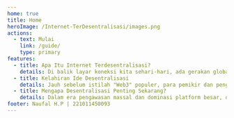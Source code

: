 ```yaml
---
home: true
title: Home
heroImage: /Internet-TerDesentralisasi/images.png
actions:
  - text: Mulai
    link: /guide/
    type: primary
features:
  - title: Apa Itu Internet Terdesentralisasi?
    details: Di balik layar koneksi kita sehari-hari, ada gerakan global yang berusaha membebaskan internet dari kekuasaan terpusat. Internet terdesentralisasi adalah bentuk perlawanan terhadap sensor, monopoli data, dan kontrol korporat—sebuah visi tentang jaringan yang benar-benar milik semua orang.
  - title: Kelahiran Ide Desentralisasi
    details: Jauh sebelum istilah "Web3" populer, para pemikir dan pengembang independen sudah mencoba membangun jaringan alternatif. Dari budaya hacker 70-an hingga file sharing peer-to-peer, sejarahnya penuh eksperimen radikal yang mendobrak batas.
  - title: Mengapa Desentralisasi Penting Sekarang?
    details: Dalam era pengawasan massal dan dominasi platform besar, desentralisasi bukan sekadar tren, tapi solusi. Semakin hari, kebutuhan akan jaringan yang terbuka, tahan sensor, dan privat menjadi semakin nyata.
footer: Naufal H.P | 221011450093
---
```

